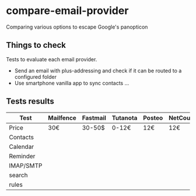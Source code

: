 # compare-email-provider
Comparing various options to escape Google's panopticon

## Things to check
Tests to evaluate each email provider.
- Send an email with plus-addressing and check if it can be routed to a configured folder
- Use smartphone vanilla app to sync contacts
...

## Tests results

| Test            | Mailfence | Fastmail | Tutanota | Posteo | NetCourrier | ProtonMail | Mailden |
| ---             | ---       | ---      | ---      | ---    | ---         | ---        | ---     |
| Price           | 30€       | 30-50$   | 0-12€    | 12€    | 12€         | 48€        | 30€     |
| Contacts        |
| Calendar        |
| Reminder        |
| IMAP/SMTP       |
| search          |
| rules           | |
